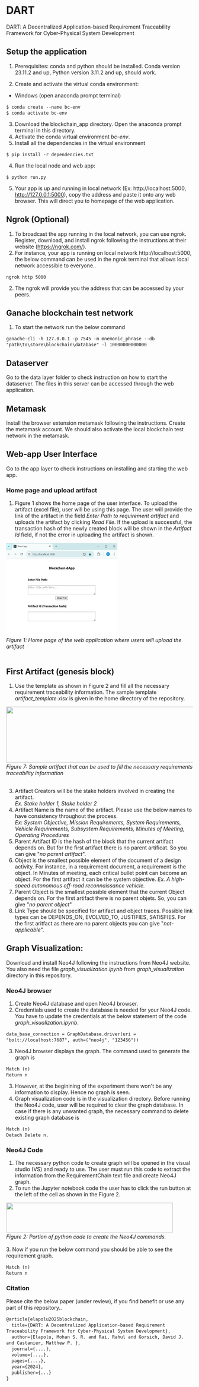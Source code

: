# DART
DART: A Decentralized Application-based Requirement Traceability Framework for Cyber-Physical System Development

## Setup the application
1. Prerequisites: conda and python should be installed. Conda version 23.11.2 and up, Python version 3.11.2 and up, should work. 

3. Create and activate the virtual conda environment:
  - Windows (open anaconda prompt terminal)
```
$ conda create --name bc-env
$ conda activate bc-env
```
3. Download the blockchain_app directory. Open the anaconda prompt terminal in this directory.
4. Activate the conda virtual environment _bc-env_.
5. Install all the dependencies in the virtual environment
```
$ pip install -r dependencies.txt
```
4. Run the local node and web app:
```
$ python run.py
```
5. Your app is up and running in local network (Ex: http://localhost:5000, http://127.0.0.1:5000), copy the address and paste it onto any web browser. This will direct you to homepage of the web application.

## Ngrok (Optional)
1. To broadcast the app running in the local network, you can use ngrok. Register, download, and install ngrok following the instructions at their website (https://ngrok.com/).
2. For instance, your app is running on local network http://localhost:5000, the below command can be used in the ngrok terminal that allows local network accessible to everyone..
```
ngrok http 5000
```
2. The ngrok will provide you the address that can be accessed by your peers.

##  Ganache blockchain test network
1. To start the network run the below command 
```
ganache-cli -h 127.0.0.1 -p 7545 -m mnemonic_phrase --db "path\to\store\blockchain\database" -l 10000000000000
```
## Dataserver
Go to the data layer folder to check instruction on how to start the dataserver. The files in this server can be accessed through the web application. 
## Metamask
Install the browser extension metamask following the instructions. Create the metamask account. We should also activate the local blockchain test network in the metamask. 
## Web-app User Interface
Go to the app layer to check instructions on installing and starting the web app.
### Home page and upload artifact
1. Figure 1 shows the home page of the user interface. To upload the artifact (excel file), user will be using this page. The user will provide the link of the artifact in the field _Enter Path to requirement artifact_ and uploads the artifact by clicking _Read File_. If the upload is successful, the transaction hash of the newly created block will be shown in the _Artifact Id_ field, if not the error in uploading the artifact is shown. <br>

<img src= "/assets_main/web_app_upload_artifact.jpg" width="300" height="250"> <br>
*Figure 1: Home page of the web application where users will upload the artifact* <br>
<br> 

## First Artifact (genesis block)
1. Use the template as shown in Figure 2 and fill all the necessary requirement traceability information. The sample template _artifact_template.xlsx_ is given in the home directory of the repository. <br>
   
<img src= "/experiment/assets/art_sample.jpg" width="650" height="150"> <br>
*Figure 7: Sample artifact that can be used to fill the necessary requirements traceability information* <br>
<br> 

3. Artifact Creators will be the stake holders involved in creating the artifact. <br>
   _Ex. Stake holder 1, Stake holder 2_
4. Artifact Name is the name of the artifact. Please use the below names to have consistency throughout the process. <br>
  _Ex: System Objective, Mission Requirements, System Requirements, Vehicle Requirements, Subsystem Requirements, Minutes of Meeting, Operating Procedures_
5. Parent Artifact ID is the hash of the block that the current artifact depends on. But for the first artifact there is no parent artificat. So you can give "_no parent artifact_".
7. Object is the smallest possible element of the document of a design activity. For instance, in a requirement document, a requirement is the object. In Minutes of meeting, each critical bullet point can become an object. For the first artifact it can be the system objective.
   _Ex. A high-speed autonomous off-road reconnaissance vehicle._
9. Parent Object is the smallest possible element that the current Object depends on. For the first artifact there is no parent objets. So, you can give "_no parent object_"
10. Link Type should be specified for artifact and object traces. Possible link types can be DEPENDS_ON, EVOLVED_TO, JUSTIFIES, SATISFIES. For the first aritfact as there are no parent objects you can give "_not-applicable_".

## Graph Visualization:   
Download and install Neo4J following the instructions from Neo4J website. You also need the file _graph_visualization.ipynb_ from _graph_visualization_ directory in this repository.
### Neo4J browser
1. Create Neo4J database and open Neo4J browser.
2. Credentials used to create the database is needed for your Neo4J code. You have to update the credentials at the below statement of the code _graph_visualization.ipynb_.
```
data_base_connection = GraphDatabase.driver(uri = "bolt://localhost:7687", auth=("neo4j", "123456"))
```
3. Neo4J browser displays the graph. The command used to generate the graph is
```
Match (n)
Return n
```
3. However, at the beginining of the experiment there won't be any information to display. Hence no graph is seen.
4. Graph visualization code is in the visualization directory. Before running the Neo4J code, user will be required to clear the graph database. In case if there is any unwanted graph, the necessary command to delete existing graph database is
```
Match (n) 
Detach Delete n.
```
### Neo4J Code
1. The necessary python code to create graph will be opened in the visual studio (VS) and ready to use. The user must run this code to extract the information from the RequirementChain text file and create Neo4J graph.
2. To run the Jupyter notebook code the user has to click the run button at the left of the cell as shown in the Figure 2. <br>

<img src= "/experiment/assets/neo4j_code_snippet.png" width="450" height="80"> <br>
*Figure 2: Portion of python code to create the Neo4J commands.* <br>
<br>
3. Now if you run the below command you should be able to see the requirement graph. 
```
Match (n)
Return n
```

### Citation
Please cite the below paper (under review), if you find benefit or use any part of this repository.. <br>
```
@article{elapolu2025blockchain, 
  title={DART: A Decentralized Application-based Requirement Traceability Framework for Cyber-Physical System Development}, 
  author={Elapolu, Mohan S. R. and Rai, Rahul and Gorsich, David J. and Castanier, Matthew P. }, 
  journal={....},
  volume={....},
  pages={....},
  year={2024}, 
  publisher={...} 
}
```
